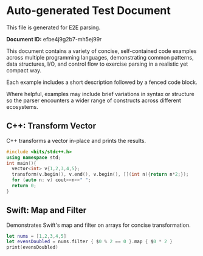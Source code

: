 # Auto-generated Test Document

This file is generated for E2E parsing.

**Document ID:** efbe4j9g2b7-mh5ej99r

This document contains a variety of concise, self-contained code examples across multiple programming languages, demonstrating common patterns, data structures, I/O, and control flow to exercise parsing in a realistic yet compact way.

Each example includes a short description followed by a fenced code block.

Where helpful, examples may include brief variations in syntax or structure so the parser encounters a wider range of constructs across different ecosystems.

## C++: Transform Vector

C++ transforms a vector in-place and prints the results.

```cpp
#include <bits/stdc++.h>
using namespace std;
int main(){
  vector<int> v{1,2,3,4,5};
  transform(v.begin(), v.end(), v.begin(), [](int n){return n*2;});
  for (auto n: v) cout<<n<<" ";
  return 0;
}
```


## Swift: Map and Filter

Demonstrates Swift's map and filter on arrays for concise transformation.

```swift
let nums = [1,2,3,4,5]
let evensDoubled = nums.filter { $0 % 2 == 0 }.map { $0 * 2 }
print(evensDoubled)
```


